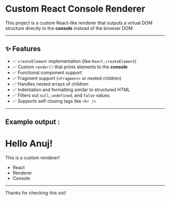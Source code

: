 #  Custom React Console Renderer

This project is a custom React-like renderer that outputs a virtual DOM structure directly to the **console** instead of the browser DOM.


---

## ✨ Features

- ✅ `createElement` implementation (like `React.createElement`)
- ✅ Custom `render()` that prints elements to the **console**
- ✅ Functional component support
- ✅ Fragment support (`<Fragment>` or nested children)
- ✅ Handles nested arrays of children
- ✅ Indentation and formatting similar to structured HTML
- ✅ Filters out `null`, `undefined`, and `false` values
- ✅ Supports self-closing tags like `<hr />`

---

## Example output : 
<div id="root">
  <h1>
    Hello Anuj!
  </h1>
  <p>
    This is a custom renderer!
  </p>
  <ul>
    <li>
      React
    </li>
    <li>
      Renderer
    </li>
    <li>
      Console
    </li>
  </ul>
  <hr />
  <p>
    Thanks for checking this out!
  </p>
</div>
